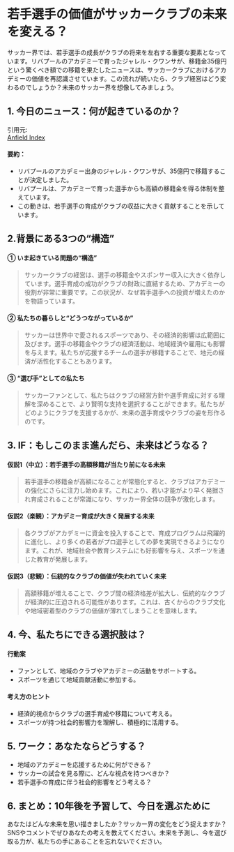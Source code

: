 # 若手選手の価値がサッカークラブの未来を変える？ 

サッカー界では、若手選手の成長がクラブの将来を左右する重要な要素となっています。リバプールのアカデミーで育ったジャレル・クワンサが、移籍金35億円という驚くべき額での移籍を果たしたニュースは、サッカークラブにおけるアカデミーの価値を再認識させています。この流れが続いたら、クラブ経営はどう変わるのでしょうか？未来のサッカー界を想像してみましょう。

## 1. 今日のニュース：何が起きているのか？
引用元:  
[Anfield Index](https://anfieldindex.com/83334/jarell-quansah-set-to-smash-liverpool-academy-record-in-35m-move.html)

#### 要約：
- リバプールのアカデミー出身のジャレル・クワンサが、35億円で移籍することが決定しました。
- リバプールは、アカデミーで育った選手からも高額の移籍金を得る体制を整えています。
- この動きは、若手選手の育成がクラブの収益に大きく貢献することを示しています。

## 2.背景にある3つの“構造”

#### ① いま起きている問題の“構造”
> サッカークラブの経営は、選手の移籍金やスポンサー収入に大きく依存しています。選手育成の成功がクラブの財政に直結するため、アカデミーの役割が非常に重要です。この状況が、なぜ若手選手への投資が増えたのかを物語っています。

#### ② 私たちの暮らしと“どうつながっているか”
> サッカーは世界中で愛されるスポーツであり、その経済的影響は広範囲に及びます。選手の移籍金やクラブの経済活動は、地域経済や雇用にも影響を与えます。私たちが応援するチームの選手が移籍することで、地元の経済が活性化することもあります。

#### ③ “選び手”としての私たち
> サッカーファンとして、私たちはクラブの経営方針や選手育成に対する理解を深めることで、より賢明な支持を選択することができます。私たちがどのようにクラブを支援するかが、未来の選手育成やクラブの姿を形作るのです。

## 3. IF：もしこのまま進んだら、未来はどうなる？

#### 仮説1（中立）：若手選手の高額移籍が当たり前になる未来  
> 若手選手の移籍金が高額になることが常態化すると、クラブはアカデミーの強化にさらに注力し始めます。これにより、若い才能がより早く発掘され育成されることが常識になり、サッカー界全体の競争が激化します。

#### 仮説2（楽観）：アカデミー育成が大きく発展する未来  
> 各クラブがアカデミーに資金を投入することで、育成プログラムは飛躍的に進化し、より多くの若者がプロ選手としての夢を実現できるようになります。これが、地域社会や教育システムにも好影響を与え、スポーツを通じた教育が発展します。

#### 仮説3（悲観）：伝統的なクラブの価値が失われていく未来  
> 高額移籍が増えることで、クラブ間の経済格差が拡大し、伝統的なクラブが経済的に圧迫される可能性があります。これは、古くからのクラブ文化や地域密着型のクラブの価値が薄れてしまうことを意味します。

## 4. 今、私たちにできる選択肢は？
#### 行動案
- ファンとして、地域のクラブやアカデミーの活動をサポートする。
- スポーツを通じて地域貢献活動に参加する。

#### 考え方のヒント
- 経済的視点からクラブの選手育成や移籍について考える。
- スポーツが持つ社会的影響力を理解し、積極的に活用する。

## 5. ワーク：あなたならどうする？
- 地域のアカデミーを応援するために何ができる？
- サッカーの試合を見る際に、どんな視点を持つべきか？
- 若手選手の育成に伴う社会的影響をどう考える？

## 6. まとめ：10年後を予習して、今日を選ぶために
あなたはどんな未来を思い描きましたか？サッカー界の変化をどう捉えますか？SNSやコメントでぜひあなたの考えを教えてください。未来を予測し、今を選び取る力が、私たちの手にあることを忘れないでください。